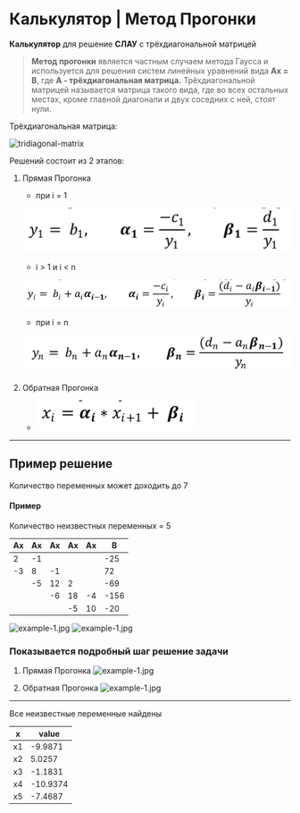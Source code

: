 # Калькулятор | Метод Прогонки

**Калькулятор** для решение **СЛАУ** с трёхдиагональной матрицей

> **Mетод прогонки** является частным случаем метода Гаусса и используется для решения
систем линейных уравнений вида **Ax = B**, где **A - трёхдиагональная матрица.**
Трёхдиагональной матрицей называется матрица такого вида, где во всех остальных
местах, кроме главной диагонали и двух соседних с ней, стоят нули.

Трёхдиагональная матрица:

![tridiagonal-matrix](tridiagonal-matrix.png)

Решений состоит из 2 этапов:
1. Прямая Прогонка
    - при i = 1

    ![step-1.1](img/row_1.png)
    - i > 1 и i < n

     ![step-1.2](img/row_2.png)
    - при i = n

     ![step-1.2](img/row_3.png)

2. Обратная Прогонка

    - ![step-1.2](img/xi.png)

___

## Пример решение

Количество переменных может доходить до 7


#### Пример
Количество неизвестных переменных = 5


  |   Ax  |   Ax    |    Ax   |    Ax    |    Ax    |     B     |
  |  ---  |   ---   |   ---   |   ---    |    ---   |    ---    |
  |   2   |   -1    |         |          |          |    -25    |
  |   -3  |    8    |   -1    |          |          |    72     |
  |       |   -5    |    12   |    2     |          |   -69     |
  |       |         |    -6   |    18    |    -4    |   -156    |
  |       |         |         |    -5    |    10    |    -20    |



![example-1.jpg](example-1.jpg)
![example-1.jpg](example-2.jpg)
### Показывается подробный шаг решение задачи
1. Прямая Прогонка
![example-1.jpg](example-3.png)

2. Обратная Прогонка
![example-1.jpg](example-4.png)

---
Все неизвестные переменные найдены

|   x   |   value  |
|  ---  |    ---   |
|   x1  |  -9.9871 |
|   x2  |  5.0257  |
|   x3  |  -1.1831 |
|   x4  | -10.9374 |
|   x5  | -7.4687  |
